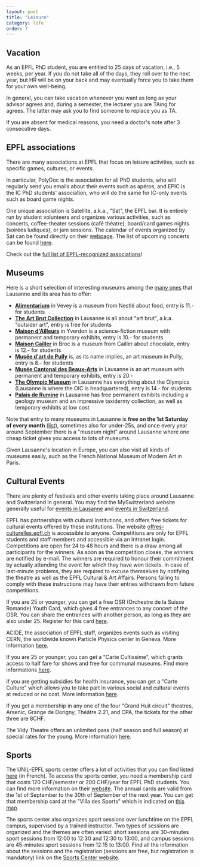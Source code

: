 ```yaml
---
layout: post
title: "Leisure"
category: life
order: 7
---
```



## Vacation

As an EPFL PhD student, you are entitled to 25 days of vacation, i.e., 5 weeks, per year.
If you do not take all of the days, they roll over to the next year, but HR will be on your back and may eventually force you to take them for your own well-being.

In general, you can take vacation whenever you want as long as your advisor agrees and, during a semester, the lecturer you are TAing for agrees.
The latter may ask you to find someone to replace you as TA.

If you are absent for medical reasons, you need a doctor's note after 3 consecutive days.


## EPFL associations

There are many associations at EPFL that focus on leisure activities, such as specific games, cultures, or events.

In particular, PolyDoc is the association for all PhD students, who will regularly send you emails about their events such as apéros,
and EPIC is the IC PhD students' association, who will do the same for IC-only events such as board game nights.

One unique association is Satellite, a.k.a., "Sat", the EPFL bar. It is entirely run by student volunteers and organizes various activities, such as concerts,
coffee-theater sessions (café théatre), board/card games nights (soirées ludiques), or jam sessions.
The calendar of events organized by Sat can be found directly on their [webpage](https://satellite.bar/).
The list of upcoming concerts can be found [here](https://satellite.bar/concerts/).

Check out the [full list of EPFL-recognized associations](https://www.epfl.ch/campus/associations/list/)!


## Museums

Here is a short selection of interesting museums among the [many ones](https://www.lausanne-tourisme.ch/en/guide/museums/) that Lausanne and its area has to offer:

- **[Alimentarium](https://alimentarium.org/)** in Vevey is a museum from Nestlé about food, entry is 11.- for students
- **[The Art Brut Collection](https://artbrut.ch/)** in Lausanne is all about "art brut", a.k.a. "outsider art", entry is free for students
- **[Maison d'Ailleurs](http://www.ailleurs.ch/)** in Yverdon is a science-fiction museum with permanent and temporary exhibits, entry is 10.- for students
- **[Maison Cailler](https://cailler.ch/en/maison-cailler)** in Broc is a museum from Cailler about chocolate, entry is 12.- for students
- **[Musée d'art de Pully](https://museedartdepully.ch/)** is, as its name implies, an art museum in Pully, entry is 8.- for students
- **[Musée Cantonal des Beaux-Arts](https://mcba.ch/)** in Lausanne is an art museum with permanent and temporary exhibits, entry is 20.-
- **[The Olympic Museum](https://olympics.com/museum)** in Lausanne has everything about the Olympics (Lausanne is where the OIC is headquartered), entry is 14.- for students
- **[Palais de Rumine](http://palaisderumine.ch/)** in Lausanne has free permanent exhibits including a geology museum and an impressive taxidermy collection, as well as temporary exhibits at low cost

Note that entry to many museums in Lausanne is **free on the 1st Saturday of every month** [(list)](https://lausanne-musees.ch/en_GB/focus/1er-samedis-du-mois-gratuits),
sometimes also for under-25s, and once every year around September there is a "museum night" around Lausanne where one cheap ticket gives you access to lots of museums.

Given Lausanne's location in Europe, you can also visit all kinds of museums easily, such as the French National Museum of Modern Art in Paris.


## Cultural Events

There are plenty of festivals and other events taking place around Lausanne and Switzerland in general.
You may find the MySwitzerland website generally useful for [events in Lausanne](https://www.myswitzerland.com/en-ch/events.html?rkey=822)
and [events in Switzerland](https://www.myswitzerland.com/fr-ch/manifestations.html).

EPFL has partnerships with cultural institutions, and offers free tickets for cultural events offered by these institutions.
The website [offres-culturelles.epfl.ch](http://offres-culturelles.epfl.ch/) is accessible to anyone.
Competitions are only for EPFL students and staff members and accessible via an Intranet login.
Competitions are open for 24 to 48 hours and there is a draw among all participants for the winners. As soon as the competition closes, the winners are notified by e-mail.
The winners are required to honour their commitment by actually attending the event for which they have won tickets.
In case of last-minute problems, they are required to excuse themselves by notifying the theatre as well as the EPFL Cultural & Art Affairs.
Persons failing to comply with these instructions may have their entries withdrawn from future competitions.

If you are 25 or younger, you can get a free OSR (Orchestre de la Suisse Romande) Youth Card, which gives 4 free entrances to any concert of the OSR.
You can share the entrances with another person, as long as they are also under 25.
Register for this card [here](https://memento.epfl.ch/event/concerts-de-l-osr-a-beaulieu-billets-gratuits-rese/).

ACIDE, the association of EPFL staff, organizes events such as visiting CERN, the worldwide known Particle Physics center in Geneva. More information [here](http://acide.epfl.ch/fr/events/).

If you are 25 or younger, you can get a "Carte Cultissime", which grants access to half fare for shows and free for communal museums. Find more informations [here](http://www.carte-cultissime.ch/).

If you are getting subsidies for health insurance, you can get a "Carte Culture" which allows you to take part in various social and cultural events at reduced or no cost.
More information [here](https://www.carteculture.ch/vaud/demander-une-carteculture/demander-une-carteculture/).

If you get a membership in any one of the four "Grand Huit circuit" theatres, Arsenic, Grange de Dorigny, Théâtre 2.21, and CPA, the tickets for the other three are 8CHF.

The Vidy Theatre offers an unlimited pass (half season and full season) at special rates for the young. More information [here](https://vidy.ch/en/practical-information/vidy-unlimited-pass).


## Sports

The UNIL-EPFL sports center offers a lot of activities that you can find listed [here](https://sport.unil.ch/?pid=24) (in French).
To access the sports center, you need a membership card that costs 120 CHF/semester or 200 CHF/year for EPFL PhD students. You can find more information on their [website](http://sport.unil.ch/?mid=129).
The annual cards are valid from the 1st of September to the 30th of September of the next year.
You can get that membership card at the "Villa des Sports" which is indicated on [this map](https://www.google.ch/maps/place/UNIL+-+Villa+des+sports/@46.519082,6.5748983,898m/data=!3m1!1e3!4m5!3m4!1s0x478c305495792713:0xb4e4d4b33f0eecfb!8m2!3d46.519082!4d6.577087?hl=en).

The sports center also organizes sport sessions over lunchtime on the EPFL campus, supervised by a trained instructor.
Two types of sessions are organized and the themes are often varied: short sessions are 30-minutes sport sessions from 12:00 to 12:30 and 12:30 to 13:00,
and campus sessions are 45-minutes sport sessions from 12:15 to 13:00.
Find all the information about the sessions and the registration (sessions are free, but registration is mandatory) link on the [Sports Center website](https://www2.unil.ch/css/index.php?r=default/page&label=sessions).
 
